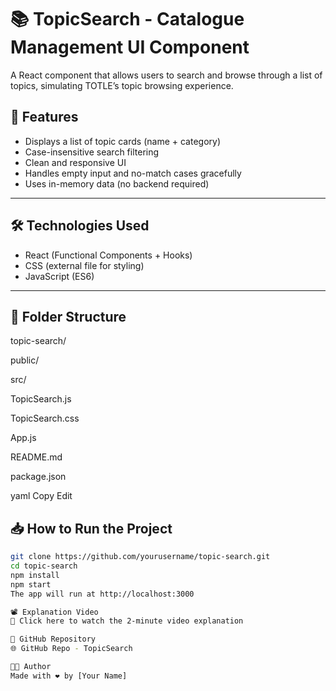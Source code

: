 # 📚 TopicSearch - Catalogue Management UI Component

A React component that allows users to search and browse through a list of topics, simulating TOTLE’s topic browsing experience.

## 🚀 Features

- Displays a list of topic cards (name + category)
- Case-insensitive search filtering
- Clean and responsive UI
- Handles empty input and no-match cases gracefully
- Uses in-memory data (no backend required)

---

## 🛠️ Technologies Used

- React (Functional Components + Hooks)
- CSS (external file for styling)
- JavaScript (ES6)

---

## 📂 Folder Structure

topic-search/

 public/
 
 src/
 
   TopicSearch.js
   
   TopicSearch.css
   
   App.js
   
 README.md
 
 package.json

yaml
Copy
Edit


## 📥 How to Run the Project

```bash
git clone https://github.com/yourusername/topic-search.git
cd topic-search
npm install
npm start
The app will run at http://localhost:3000

📽️ Explanation Video
🎥 Click here to watch the 2-minute video explanation

🔗 GitHub Repository
🌐 GitHub Repo - TopicSearch

👨‍💻 Author
Made with ❤️ by [Your Name]
